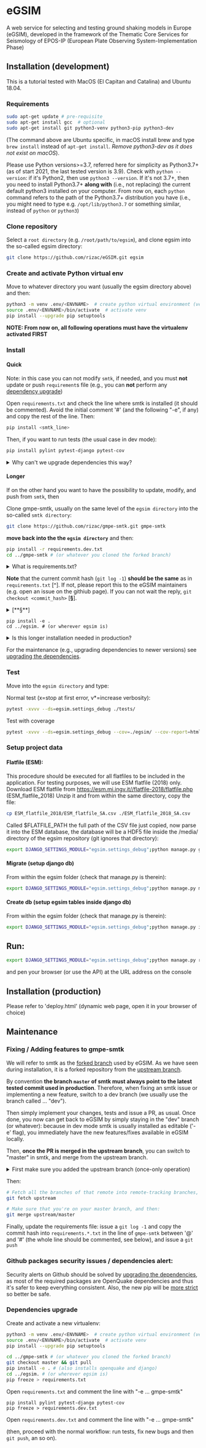 # eGSIM
A web service for selecting and testing  ground shaking models in Europe (eGSIM), developed
in the framework of the  Thematic Core Services for Seismology of EPOS-IP
(European Plate Observing  System-Implementation Phase)


## Installation (development)

This is a tutorial tested with MacOS (El Capitan and Catalina)
and Ubuntu 18.04. 


### Requirements

```bash
sudo apt-get update # pre-requisite
sudo apt-get install gcc  # optional
sudo apt-get install git python3-venv python3-pip python3-dev
```

(The command above are Ubuntu specific, in macOS install brew and type
`brew install` instead of `apt-get install`. *Remove python3-dev as it does not
exist on macOS*).


Please use Python versions>=3.7, referred here for simplicity as
Python3.7+ (as of start 2021, the last tested version is 3.9).
Check with ```python --version```: if it's Python2, then use ```python3 --version```.
If it's not 3.7+, then you need to install Python3.7+ **along with**
(i.e., not replacing) the current default python3 installed on your computer.
From now on, each `python` command refers to the path of the Python3.7+ distribution you have
(i.e., you might need to type e.g. `/opt/lib/python3.7` or something similar,
instead of `python` or `python3`)


### Clone repository

Select a `root directory` (e.g. `/root/path/to/egsim`), and clone egsim into the
so-called egsim directory:

```bash
git clone https://github.com/rizac/eGSIM.git egsim
```

### Create and activate Python virtual env

Move to whatever directory you want (usually the egsim directory above) and then:

```bash
python3 -m venv .env/<ENVNAME>  # create python virtual environment (venv)
source .env/<ENVNAME>/bin/activate  # activate venv
pip install --upgrade pip setuptools
```

**NOTE: From now on, all following operations must have the virtualenv activated FIRST**

### Install

#### Quick

Note: in this case you can not modify `smtk`, if needed, and you must
**not** update or push `requirement`s file (e.g., you can **not** perform any
[dependency upgrade](#dependencies-upgrade))

Open `requirements.txt` and check the line where smtk is installed
(it should be commented). Avoid the initial comment '#' (and the following "-e",
if any) and copy the rest of the line. Then:

```bash
pip install <smtk_line>
```

Then, if you want to run tests (the usual case in dev mode):

```bash
pip install pylint pytest-django pytest-cov
```

<details> 
  <summary>Why can't we upgrade dependencies this way?</summary>

Because as of end 2020, pip installing from git repositories does not seems to
   work with `requirements.txt` afterwards. E.g. both these options work:
   `pip install git+https://github.com/rizac/gmpe-smtk#egg=smtk` or 
   `pip install smtk@git+https://github.com/rizac/gmpe-smtk`
   but they store `smtk` in `pip` with a format (something like `smtk<version>#<commit_hash>`)
   that will not work with `pip install -r requirements.txt`

</details>

#### Longer

If on the other hand you want to have the possibility to update,
modify, and push from `smtk`, then

Clone gmpe-smtk, usually on the same level of the `egsim directory` into
the so-called `smtk directory`:

```bash
git clone https://github.com/rizac/gmpe-smtk.git gmpe-smtk
```

**move back into the the `egsim directory`** and then:

```bash
pip install -r requirements.dev.txt
cd ../gmpe-smtk # (or whatever you cloned the forked branch)
```

<details>
	<summary>What is requirements.txt?</summary>
	It is the list of dependencies without those required for running
	tests. It is to be used optionally only in production
</details>

**Note** that the current commit hash (`git log -1`) **should be the same** as
in `requirements.txt` [^].
If not, please report this to the eGSIM maintainers (e.g. open an issue on the githiub page).
If you can not wait the reply, `git checkout <commit_hash>` [**§**].

<details>
	<summary>[**§**]</summary>
	The commit hash in any `requirements.*.txt` file is the string portion of `smtk`
	between '@' and '#'
</details>

```
pip install -e .
cd ../egsim. # (or wherever egsim is)
```

<details> 
  <summary>Is this longer installation needed in production?</summary>

In production mode could we simply clone `eGSIM`? yes. But we suggest to
follow the procedure above in any case, to allow the same flexibility.

Also note that this is a client program but a web app in Django,
there is no need to install this program via `pip install .`, but only its
dependencies
</details>

For the maintenance (e.g., upgrading dependencies to newer versions) see
[upgrading the dependencies](#dependencies-upgrade).

### Test

Move into the `egsim directory` and type:

Normal test (x=stop at first error, v*=increase verbosity):
```bash
pytest -xvvv --ds=egsim.settings_debug ./tests/
```

Test with coverage
```bash
pytest -xvvv --ds=egsim.settings_debug --cov=./egsim/ --cov-report=html ./tests/
```

### Setup project data


#### Flatfile (ESM):
This procedure should be executed for all flatfiles to be included in the application.
For testing purposes, we will use ESM flatfile (2018) only.
Download ESM flatfile from https://esm.mi.ingv.it//flatfile-2018/flatfile.php (ESM_flatfile_2018)
Unzip it and from within the same directory, copy the file:
```bash
cp ESM_flatfile_2018/ESM_flatfile_SA.csv ./ESM_flatfile_2018_SA.csv
```
Called $FLATFILE_PATH the full path of the CSV file just copied,
now parse it into the ESM database, the database will be a HDF5 file
inside the /media/ directory of the egsim repository (git ignores that directory):
```bash
export DJANGO_SETTINGS_MODULE="egsim.settings_debug";python manage.py gmdb_esm $FLATFILE_PATH
```


#### Migrate (setup django db)
From within the egsim folder (check that manage.py is therein):
```bash
export DJANGO_SETTINGS_MODULE="egsim.settings_debug";python manage.py migrate
```


#### Create db  (setup egsim tables inside django db)
From within the egsim folder (check that manage.py is therein):
```bash
export DJANGO_SETTINGS_MODULE="egsim.settings_debug";python manage.py initdb
```


## Run:
```bash
export DJANGO_SETTINGS_MODULE="egsim.settings_debug";python manage.py runserver
```
and pen your browser (or use the API) at the URL address on the console 


## Installation (production)

Please refer to 'deploy.html' (dynamic web page, open it in your browser of choice)


## Maintenance

### Fixing / Adding features to gmpe-smtk

We will refer to smtk as the [forked branch](https://github.com/rizac/gmpe-smtk)
used by eGSIM. As we have seen during installation, it is a forked repository from the
[upstream branch](https://github.com/GEMScienceTools/gmpe-smtk.git).

By convention **the branch `master` of smtk must always point to the latest
tested commit used in production**. Therefore, when fixing an smtk issue or implementing
a new feature, switch to a dev branch (we usually use the branch called ... "dev").

Then simply implement your changes, tests and issue a PR, as usual.
Once done, you now can get back to eGSIM by simply staying in the "dev" branch (or whatever):
because in dev mode smtk is usually installed as editable ('-e' flag),
you immediately have the new features/fixes available in eGSIM locally.

Then, **once the PR is merged in the upstream branch**, you can switch to
"master" in smtk, and merge from the upstream branch.

<details>
	<summary>First make sure you added the upstream branch (once-only operation)</summary>

Type:

```bash
git remote -v
```

if you see these lines

```bash
upstream	https://github.com/GEMScienceTools/gmpe-smtk.git (fetch)
upstream	https://github.com/GEMScienceTools/gmpe-smtk.git (push)
```

Then you are done (skip the line below), otherwise, add the upstream branch by typing:

```bash
git remote add upstream https://github.com/GEMScienceTools/gmpe-smtk.git
```
</details>

Then:

```bash
# Fetch all the branches of that remote into remote-tracking branches, such as upstream/master:
git fetch upstream

# Make sure that you're on your master branch, and then:
git merge upstream/master
```

Finally, update the requirements file: issue a `git log -1` and copy the commit
hash into `requirements.*.txt` in the line of `gmpe-smtk` between '@' and '#'
(the whole line should be commented, see below), and issue a `git push` 



### Github packages security issues / dependencies alert:

Security alerts on Github should be solved by
[upgrading the dependencies](#dependencies-upgrade), as most of the required packages
are OpenQuake dependencies and thus it's safer to keep everything consistent.
Also, the new pip will be
[more strict](https://stackoverflow.com/questions/63277123/what-is-use-feature-2020-resolver-error-message-with-jupyter-installation-on)
so better be safe.

### Dependencies upgrade

Create and activate a new virtualenv:

```bash
python3 -m venv .env/<ENVNAME>  # create python virtual environment (venv)
source .env/<ENVNAME>/bin/activate  # activate venv
pip install --upgrade pip setuptools
```

```bash
cd ../gmpe-smtk # (or whatever you cloned the forked branch)
git checkout master && git pull
pip install -e . # (also installs openquake and django)
cd ../egsim. # (or wherever egsim is)
pip freeze > requirements.txt
```

Open `requirements.txt` and comment the line with "-e ... gmpe-smtk"

```
pip install pylint pytest-django pytest-cov
pip freeze > requirements.dev.txt
```

Open `requirements.dev.txt` and comment the line with "-e ... gmpe-smtk"

(then, proceed with the normal workflow:
run tests, fix new bugs and then `git push`, an so on).
